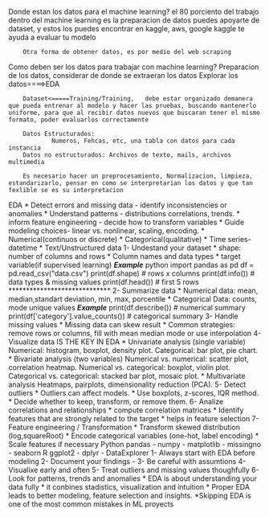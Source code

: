 Donde estan los datos para el machine learning?
        el 80 porciento del trabajo dentro del machine learning es la preparacion de datos
        puedes apoyarte de dataset, y estos los puedes encontrar en kaggle, aws, google
        kaggle te ayuda a evaluar tu modelo

        Otra forma de obtener datos, es por medio del web scraping

Como deben ser los datos para trabajar con machine learning?
        Preparacion de los datos, considerar de donde se extraeran los datos
        Explorar los datos====>EDA

        Dataset<=====Training/Training,   debe estar organizado demanera que pueda entrenar al modelo y hacer las pruebas, buscando mantenerlo uniforme, para que al recibir datos nuevos que buscaran tener el mismo formato, poder evaluarlos correctamente

        Datos Estructurados:
                Numeros, Fehcas, etc, una tabla con datos para cada instancia
        Datos no estructurados: Archivos de texto, mails, archivos multimedia

        Es necesario hacer un preprocesamiento, Normalizacion, limpieza, estandarizarlo, pensar en como se interpretarian los datos y que tan fexlible se es su interpretacion

EDA
    <keyporpuses>
    * Detect errors and missing data - identify inconsistencies or anomalies
    * Understand patterns - distributions correlations, trends.
    * inform feature engineering - decide how to transform variables
    * Guide modeling choices- linear vs. nonlinear, scaling, encoding.
    <types of data>
    * Numerical(continuos or discrete)
    * Categorical(qualitative)
    * Time series- datetime
    * Text/Unstructured data
    <steps>
        1- Undestand your dataset
            * shape: number of columns and rows
            * Column names and data types
            * target variable(if supervised learning)
            ***Example***
            python
            import pandas as pd
            df = pd.read_csv("data.csv")
            print(df.shape)        # rows x columns
            print(df.info())       # data types & missing values
            print(df.head())       # first 5 rows
            *****************************
        2- Summarize data
            * Numerical data: mean, median,standart deviation, min, max, porcentile
            * Categorical Data: counts, mode unique values
            ***Example***
             print(df.describe())  # numerical summary
             print(df['category'].value_counts())  # categorical summary
        3- Handle missing values
            * Missing data can skew result
            * Common strategies: remove rows or columns, fill with mean median mode or use interpolation 
        4- Visualize data
            IS THE KEY IN EDA
            * Univariate analysis (single variable)
                Numerical: histogram, boxplot, density plot.
                Categorical: bar plot, pie chart.
            * Bivariate analysis (two variables)
                Numerical vs. numerical: scatter plot, correlation heatmap.
                Numerical vs. categorical: boxplot, violin plot.
                Categorical vs. categorical: stacked bar plot, mosaic plot.
            * Multivariate analysis
                Heatmaps, pairplots, dimensionality reduction (PCA).
        5- Detect outliers
            * Outliers can affect models.
            * Use boxplots, z-scores, IQR method.         
            * Decide whether to keep, transform, or remove them.
        6- Analize correlations and relationships
            * compute correlation matrices
            * Identify features that are strongly related to the target
            * helps in feature selection
        7- Feature engineering / Transformation
            * Transform skewed distribution (log,squareRoot)
            * Encode categorical variables (one-hot, label encoding)
            * Scale features if necessary
    <Tool>
        Python
            pandas - numpy - matplotlib -  missingno - seaborn
        R
            ggplot2 - dplyr - DataExplorer
    <Best Practices>
        1- Always start with EDA before modeling
        2- Document your findings - 
        3- Be careful with assumtions
        4- Visualixe early and often
        5- Treat outliers and missing values thoughfully
        6- Look for patterns, trends and anomalies
    <Key takeaways>
        * EDA is about understanding your data fully
        * it conbines stadistics, visualization and intuition
        * Proper EDA leads to better modeling, feature selection and insights.
        *Skipping EDA is one of the most common mistakes in ML proyects